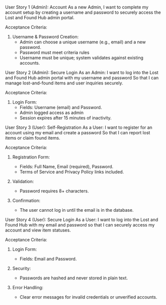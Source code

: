User Story 1 (Admin): Account 
As a new Admin, I want to complete my account setup by creating a username and password to securely access the Lost and Found Hub admin portal.  

Acceptance Criteria: 
     
1. Username & Password Creation:
   - Admin can choose a unique username (e.g., email) and a new password.  
   - Password must meet criteria rules  
   - Username must be unique; system validates against existing accounts.
 


User Story 2 (Admin): Secure Login
As an Admin: I want to log into the Lost and Found Hub admin portal with my username and password So that I can manage lost-and-found items and user inquiries securely.  

Acceptance Criteria:
1. Login Form:  
   - Fields: Username (email) and Password.
   - Admin logged access as admin
   - Session expires after 15 minutes of inactivity.


User Story 3 (User): Self-Registration
As a User: I want to register for an account using my email and create a password So that I can report lost items or claim found items.  

Acceptance Criteria: 
1. Registration Form: 
   - Fields: Full Name, Email (required), Password.  
   - Terms of Service and Privacy Policy links included.

2. Validation:  
   - Password requires 8+ characters.  
3. Confirmation:   
   - The user cannot log in until the email is in the database.  

User Story 4 (User): Secure Login 
As a User: I want to log into the Lost and Found Hub with my email and password so that I can securely access my account and view item statuses.  

Acceptance Criteria: 
1. Login Form: 
   - Fields: Email and Password.    
2. Security:  
   - Passwords are hashed and never stored in plain text.  
    
3. Error Handling:
   - Clear error messages for invalid credentials or unverified accounts.  


